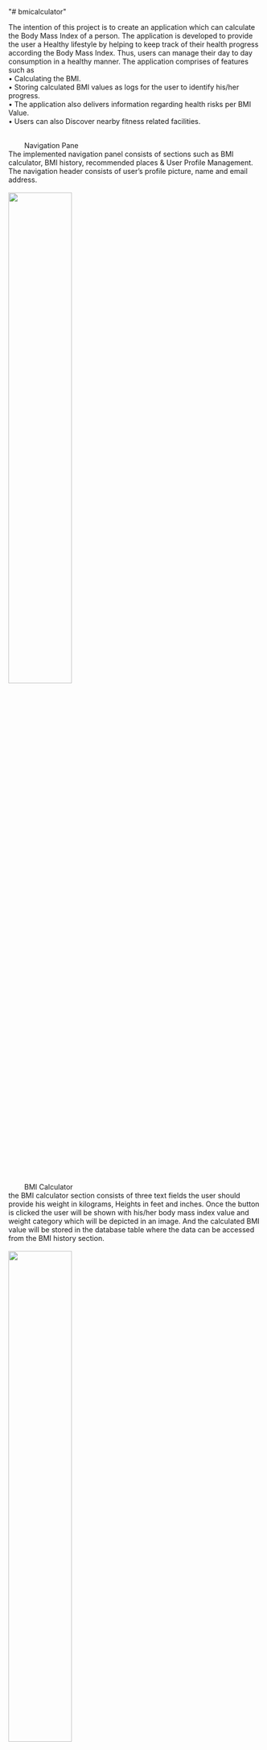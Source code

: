 "# bmicalculator" 

The intention of this project is to create an application which can calculate the Body Mass Index of a person.
The application is developed to provide the user a Healthy lifestyle by helping to keep track of their health progress according the Body Mass Index. Thus, users can manage their day to day consumption in a healthy manner.
 The application comprises of features such as <br>
•	Calculating the BMI.<br>
•	Storing calculated BMI values as logs for the user to identify his/her progress. <br>
•	The application also delivers information regarding health risks per BMI Value.<br>
•	Users can also Discover nearby fitness related facilities.<br>

<br>
   &nbsp; &nbsp;  &nbsp; &nbsp;   Navigation Pane<br>
The implemented navigation panel consists of sections such as BMI calculator, BMI history, recommended places & User Profile Management.
The navigation header consists of user’s profile picture, name and email address.<br>

<br>
<img src="https://raw.githubusercontent.com/iamshz97/AndroidBMICalculator/master/screenshots/navbar.png" height="50%"><br>

<br>
  &nbsp; &nbsp;  &nbsp; &nbsp;  BMI Calculator<br>
the BMI calculator section consists of three text fields the user should provide his weight in kilograms, Heights in feet and inches.  Once the button is clicked the user will be shown with his/her body mass index value and weight category which will be depicted in an image. And the calculated BMI value will be stored in the  database table  where the data can be accessed from the BMI history section.<br>
<br>
<img src="https://raw.githubusercontent.com/iamshz97/AndroidBMICalculator/master/screenshots/bmical.png" height="50%"><br>
<br>
  &nbsp; &nbsp;  &nbsp; &nbsp;  BMI History<br>
This section consists of users BMI history,  the user can keep track of his or her BMI progress and try to improve their Healthy lifestyle. A clear all button is available  in order to delete all records.<br>
<br>
<img src="https://raw.githubusercontent.com/iamshz97/AndroidBMICalculator/master/screenshots/bmicalhis.png" height="50%"><br>

<br>
  &nbsp; &nbsp;  &nbsp; &nbsp;  Nearby GYM’s<br>
Hear the user can check  Closer by GYMs  available by providing his location by approving the app to get permission to get to know the user’s location.<br>
<br>
<img src="https://raw.githubusercontent.com/iamshz97/AndroidBMICalculator/master/screenshots/loc.png" height="50%">
<img src="https://raw.githubusercontent.com/iamshz97/AndroidBMICalculator/master/screenshots/loc2.png" height="50%">
<br>
<br>
  &nbsp; &nbsp;  &nbsp; &nbsp;  Manage User Profile<br>
Here the user could provide the name and email address which will be saved in the shared preference and will update the navigation panel header where the users name and email can be identified.<br>
<br>
<img src="https://raw.githubusercontent.com/iamshz97/AndroidBMICalculator/master/screenshots/bmiuser.png" height="50%">

<br>

